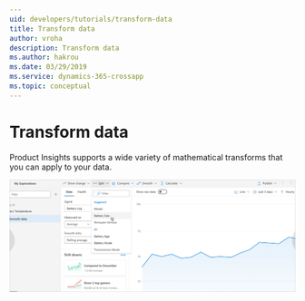 ```yaml
---
uid: developers/tutorials/transform-data
title: Transform data
author: vroha
description: Transform data
ms.author: hakrou
ms.date: 03/29/2019
ms.service: dynamics-365-crossapp
ms.topic: conceptual
---
```

# Transform data

Product Insights supports a wide variety of mathematical transforms that you can apply to your data.

![Transform data](transform-data.png)
